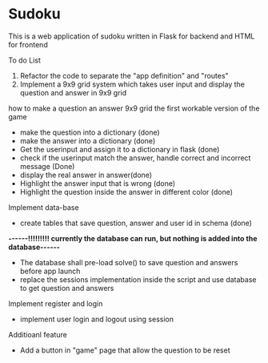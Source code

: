 # Sudoku
This is a web application of sudoku written in Flask for backend and HTML for frontend

To do List
1. Refactor the code to separate the "app definition" and "routes"
2. Implement a 9x9 grid system which takes user input and display the question and answer in 9x9 grid

how to make a question an answer 9x9 grid
the first workable version of the game
- make the question into a dictionary (done)
- make the answer into a dictionary (done)
- Get the userinput and assign it to a dictionary in flask (done)
- check if the userinput match the answer, handle correct and incorrect message (Done)
- display the real answer in answer(done)
- Highlight the answer input that is wrong (done)
- Highlight the question inside the answer in different color (done)

Implement data-base
- create tables that save question, answer and user id in schema (done)

**------!!!!!!!!! currently the database can run, but nothing is added into the database------**

- The database shall pre-load solve() to save question and answers before app launch
- replace the sessions implementation inside the script and use database to get question and answers

Implement register and login
- implement user login and logout using session

Additioanl feature
- Add a button in "game" page that allow the question to be reset
